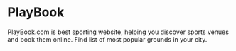 # PlayBook
PlayBook.com is  best sporting website, helping you discover sports venues and book them online. Find list of most popular grounds in your city.
